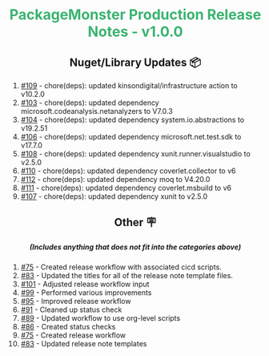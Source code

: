<h1 align="center" style='color:mediumseagreen;font-weight:bold'>
    PackageMonster Production Release Notes - v1.0.0
</h1>

<h2 style="font-weight:bold" align="center">Nuget/Library Updates 📦</h2>

1. [#109](https://github.com/KinsonDigital/PackageMonster/pull/109) - chore(deps): updated kinsondigital/infrastructure action to v10.2.0
2. [#103](https://github.com/KinsonDigital/PackageMonster/pull/103) - chore(deps): updated dependency microsoft.codeanalysis.netanalyzers to V7.0.3
3. [#104](https://github.com/KinsonDigital/PackageMonster/pull/104) - chore(deps): updated dependency system.io.abstractions to v19.2.51
4. [#106](https://github.com/KinsonDigital/PackageMonster/pull/106) - chore(deps): updated dependency microsoft.net.test.sdk to v17.7.0
5. [#108](https://github.com/KinsonDigital/PackageMonster/pull/108) - chore(deps): updated dependency xunit.runner.visualstudio to v2.5.0
6. [#110](https://github.com/KinsonDigital/PackageMonster/pull/110) - chore(deps): updated dependency coverlet.collector to v6
7. [#112](https://github.com/KinsonDigital/PackageMonster/pull/112) - chore(deps): updated dependency moq to V4.20.0
8. [#111](https://github.com/KinsonDigital/PackageMonster/pull/111) - chore(deps): updated dependency coverlet.msbuild to v6
9. [#107](https://github.com/KinsonDigital/PackageMonster/pull/107) - chore(deps): updated dependency xunit to v2.5.0

<h2 style="font-weight:bold" align="center">Other 🪧</h2>
<h5 align="center">(Includes anything that does not fit into the categories above)</h5>

1. [#75](https://github.com/KinsonDigital/PackageMonster/issues/75) - Created release workflow with associated cicd scripts.
2. [#83](https://github.com/KinsonDigital/PackageMonster/issues/83) - Updated the titles for all of the release note template files.
3. [#101](https://github.com/KinsonDigital/PackageMonster/issues/101) - Adjusted release workflow input
4. [#99](https://github.com/KinsonDigital/PackageMonster/issues/99) - Performed various improvements
5. [#95](https://github.com/KinsonDigital/PackageMonster/issues/95) - Improved release workflow
6. [#91](https://github.com/KinsonDigital/PackageMonster/issues/91) - Cleaned up status check
7. [#89](https://github.com/KinsonDigital/PackageMonster/issues/89) - Updated workflow to use org-level scripts
8. [#86](https://github.com/KinsonDigital/PackageMonster/issues/86) - Created status checks
9. [#75](https://github.com/KinsonDigital/PackageMonster/issues/75) - Created release workflow
10. [#83](https://github.com/KinsonDigital/PackageMonster/issues/83) - Updated release note templates
